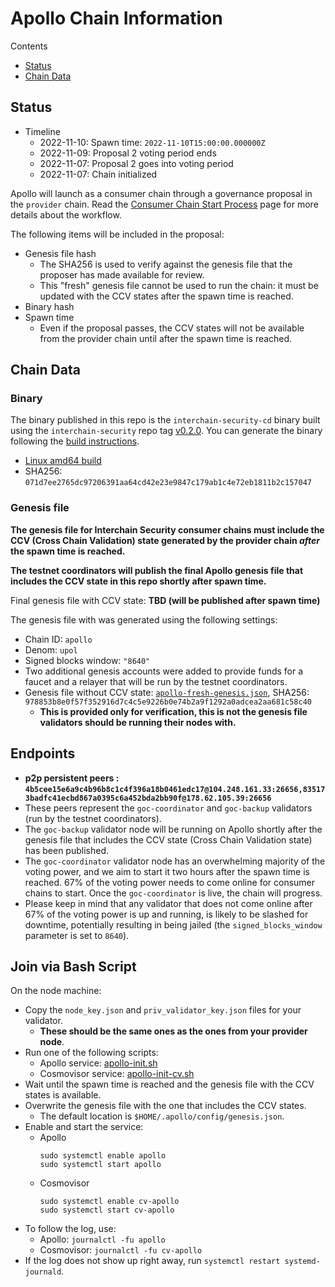 # Apollo Chain Information

Contents

* [Status](#status)
* [Chain Data](#chain-data)

## Status

* Timeline
  * 2022-11-10: Spawn time: `2022-11-10T15:00:00.000000Z`
  * 2022-11-09: Proposal 2 voting period ends
  * 2022-11-07: Proposal 2 goes into voting period
  * 2022-11-07: Chain initialized

Apollo will launch as a consumer chain through a governance proposal in the `provider` chain. Read the [Consumer Chain Start Process](/docs/Consumer-Chain-Start-Process.md) page for more details about the workflow.

The following items will be included in the proposal:
* Genesis file hash
  * The SHA256 is used to verify against the genesis file that the proposer has made available for review.
  * This "fresh" genesis file cannot be used to run the chain: it must be updated with the CCV states after the spawn time is reached.
* Binary hash
* Spawn time
  * Even if the proposal passes, the CCV states will not be available from the provider chain until after the spawn time is reached.

## Chain Data

### Binary

The binary published in this repo is the `interchain-security-cd` binary built using the `interchain-security` repo tag [v0.2.0](https://github.com/cosmos/interchain-security/releases/tag/v0.2.0). You can generate the binary following the [build instructions](https://github.com/cosmos/interchain-security#instructions).

  * [Linux amd64 build](interchain-security-cd)
  * SHA256: `071d7ee2765dc97206391aa64cd42e23e9847c179ab1c4e72eb1811b2c157047`

### Genesis file

**The genesis file for Interchain Security consumer chains must include the CCV (Cross Chain Validation) state generated by the provider chain _after_ the spawn time is reached.**

**The testnet coordinators will publish the final Apollo genesis file that includes the CCV state in this repo shortly after spawn time.**

Final genesis file with CCV state: **TBD (will be published after spawn time)**

The genesis file with was generated using the following settings:

* Chain ID: `apollo`
* Denom: `upol`
* Signed blocks window: `"8640"`
* Two additional genesis accounts were added to provide funds for a faucet and a relayer that will be run by the testnet coordinators.
* Genesis file without CCV state: [`apollo-fresh-genesis.json`](apollo-fresh-genesis.json), SHA256: `978853b8e0f57f352916d7c4c5e9226b0e74b2a9f1292a0adcea2aa681c58c40`
  * **This is provided only for verification, this is not the genesis file validators should be running their nodes with.**

## Endpoints

* **p2p persistent peers : `4b5cee15e6a9c4b96b8c1c4f396a18b0461edc17@104.248.161.33:26656,835173badfc41ecbd867a0395c6a452bda2bb90f@178.62.105.39:26656`**
* These peers represent the `goc-coordinator` and `goc-backup` validators (run by the testnet coordinators). 
* The `goc-backup` validator node will be running on Apollo shortly after the genesis file that includes the CCV state (Cross Chain Validation state) has been published.
* The `goc-coordinator` validator node has an overwhelming majority of the voting power, and we aim to start it two hours after the spawn time is reached. 67% of the voting power needs to come online for consumer chains to start. Once the `goc-coordinator` is live, the chain will progress.
* Please keep in mind that any validator that does not come online after 67% of the voting power is up and running, is likely to be slashed for downtime, potentially resulting in being jailed (the `signed_blocks_window` parameter is set to `8640`).

## Join via Bash Script

On the node machine:
- Copy the `node_key.json` and `priv_validator_key.json` files for your validator.
  - **These should be the same ones as the ones from your provider node**.
- Run one of the following scripts:
  - Apollo service: [apollo-init.sh](apollo-init.sh)
  - Cosmovisor service: [apollo-init-cv.sh](apollo-init-cv.sh)
- Wait until the spawn time is reached and the genesis file with the CCV states is available.
- Overwrite the genesis file with the one that includes the CCV states.
  - The default location is `$HOME/.apollo/config/genesis.json`.
- Enable and start the service:
  - Apollo
    ```
    sudo systemctl enable apollo
    sudo systemctl start apollo
    ```
  - Cosmovisor
    ```
    sudo systemctl enable cv-apollo
    sudo systemctl start cv-apollo
    ```
- To follow the log, use:
  - Apollo: `journalctl -fu apollo`
  - Cosmovisor: `journalctl -fu cv-apollo`
- If the log does not show up right away, run `systemctl restart systemd-journald`.